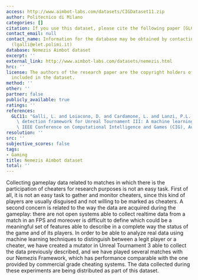 ```yaml
---
access: http://www.aimbot-labs.com/datasets/CIGDataset11.zip
author: Politecnico di Milano
categories: []
citation: If you use this dataset, please cite the following paper [GLC11].
contact_email: null
contact_name: Information for the database may be obtained by contacting Luca Galli
  (lgalli@elet.polimi.it)
database: Nemezis Aimbot dataset
excerpt: ''
external_link: http://www.aimbot-labs.com/datasets/nemezis.html
hrc: ''
license: The authors of the research paper are the copyright holders of all the traces
  included in the dataset.
method: ''
other: ''
partner: false
publicly_available: true
ratings: ''
references:
  GLC11: "Galli, L. and Loiacono, D. and Cardamone, L. and Lanzi, P.L. \u201CA cheating\
    \ detection framework for Unreal Tournament III: A machine learning approach\u201D\
    \ IEEE Conference on Computational Intelligence and Games (CIG), August, 2011"
resolution: ''
src: ''
subjective_scores: false
tags:
- Gaming
title: Nemezis Aimbot dataset
total: ''
---
```


Collecting gameplay data related to matches in which there is the participation of cheaters for research purposes is not an easy task. First of all, it is not an easy task to gather and monitor cheaters, since this kind of players are usually disguised and not willing to be marked as cheaters. A second concern is related to the way the data are acquired during the gameplay: there are not open systems able to collect realtime data from a match in an FPS and moreover is difficult to define which could be a meaningful set of features able to describe in a complete way the status of the game and of its players. In order to be able to analyze real data using machine learning techniques to distinguish between a legit player or a cheater, we have created a mutator in Unreal Tournament 3 able to collect the data previously described, and we have played several matches with our Nemezis Framework, which has performance comparable with the one provided by commercial grade cheating systems. The data collected during these experiments are being distributed as part of this dataset.